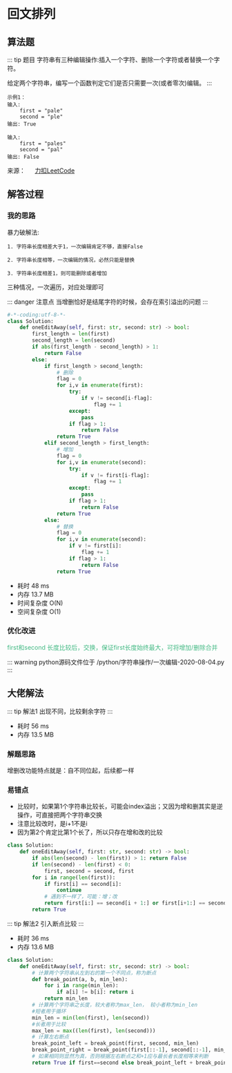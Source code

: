 #  回文排列

##  算法题

::: tip 题目
字符串有三种编辑操作:插入一个字符、删除一个字符或者替换一个字符。

给定两个字符串，编写一个函数判定它们是否只需要一次(或者零次)编辑。
:::

~~~
示例1：
输入:
    first = "pale"
    second = "ple"
输出: True
~~~

~~~
输入:
    first = "pales"
    second = "pal"
输出: False
~~~

来源： &emsp; [力扣LeetCode](https://leetcode-cn.com/problems/one-away-lcci/)


##  解答过程

### 我的思路
暴力破解法:

    1. 字符串长度相差大于1，一次编辑肯定不够，直接False

    2. 字符串长度相等，一次编辑的情况，必然只能是替换

    3. 字符串长度相差1，则可能删除或者增加

三种情况，一次遍历，对应处理即可


::: danger 注意点
当增删恰好是结尾字符的时候，会存在索引溢出的问题
:::


```python
#-*-coding:utf-8-*-
class Solution:
    def oneEditAway(self, first: str, second: str) -> bool:
        first_length = len(first)
        second_length = len(second)
        if abs(first_length - second_length) > 1:
            return False
        else:
            if first_length > second_length:
                # 删除
                flag = 0
                for i,v in enumerate(first):
                    try:
                        if v != second[i-flag]:
                            flag += 1
                    except:
                        pass
                    if flag > 1:
                        return False
                return True
            elif second_length > first_length:
                # 增加
                flag = 0
                for i,v in enumerate(second):
                    try:
                        if v != first[i-flag]:
                            flag += 1
                    except:
                        pass
                    if flag > 1:
                        return False
                return True
            else:
                # 替换
                flag = 0
                for i,v in enumerate(second):
                    if v != first[i]:
                        flag += 1
                    if flag > 1:
                        return False
                return True
```

* 耗时 48 ms
* 内存 13.7 MB
* 时间复杂度 O(N)
* 空间复杂度 O(1)

### 优化改进

<span style="color:#42b983"> first和second 长度比较后，交换，保证first长度始终最大，可将增加/删除合并 </span>


::: warning python源码文件位于
/python/字符串操作/一次编辑-2020-08-04.py
:::



##  大佬解法


::: tip 解法1
出现不同，比较剩余字符
:::

* 耗时 56 ms
* 内存 13.5 MB

### 解题思路

增删改功能特点就是：自不同位起，后续都一样

### 易错点
* 比较时，如果第1个字符串比较长，可能会index溢出；又因为增和删其实是逆操作，可直接把两个字符串交换
* 注意比较改时，是i+1不是i
* 因为第2个肯定比第1个长了，所以只存在增和改的比较


```python
class Solution:
    def oneEditAway(self, first: str, second: str) -> bool:
        if abs(len(second) - len(first)) > 1: return False
        if len(second) - len(first) < 0:
            first, second = second, first
        for i in range(len(first)):
            if first[i] == second[i]:
                continue
            # 遇到不一样了，可能：增；改
            return first[i:] == second[i + 1:] or first[i+1:] == second[i+1:]
        return True
```

::: tip 解法2
引入断点比较
:::
* 耗时 36 ms
* 内存 13.6 MB


```python
class Solution:
    def oneEditAway(self, first: str, second: str) -> bool:
        # 计算两个字符串从左到右的第一个不同点，称为断点
        def break_point(a, b, min_len):
            for i in range(min_len):
                if a[i] != b[i]: return i
            return min_len
        # 计算两个字符串之长度，较大者称为max_len， 较小者称为min_len
        #短者用于循环
        min_len = min(len(first), len(second))
        #长者用于比较
        max_len = max((len(first), len(second)))
        # 计算左右断点
        break_point_left = break_point(first, second, min_len)
        break_point_right = break_point(first[::-1], second[::-1], min_len)
        # 如果相同则显然为真，否则根据左右断点之和+1应与最长者长度相等来判断
        return True if first==second else break_point_left + break_point_right +1 == max_len
```

